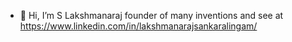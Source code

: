 - 👋 Hi, I’m S Lakshmanaraj founder of many inventions and see at https://www.linkedin.com/in/lakshmanarajsankaralingam/


<!---
lksmangai/lksmangai is a ✨ special ✨ repository because its `README.md` (this file) appears on your GitHub profile.
You can click the Preview link to take a look at your changes.
--->
